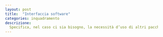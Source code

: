 ```yaml
---
layout: post
title:  "Interfaccia software"
categories: inquadramento
descrizione:
  Specifica, nel caso ci sia bisogno, la necessità d’uso di altri pacchetti software di supporto e l’interfacciamento con altre applicazioni (interne, esterne).
---
```

